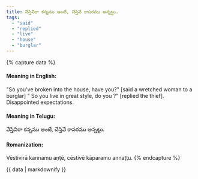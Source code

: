 ```yaml
---
title: వేస్తివిరా కన్నము అంటే, చేస్తివే కాపరము అన్నట్టు.
tags:
  - "said"
  - "replied"
  - "live"
  - "house"
  - "burglar"
---
```


{% capture data %}
#### Meaning in English:
"So you've broken into the house, have you?" [said a wretched woman to a burglar] " So you live in great style, do you ?" [replied the thief].
Disappointed expectations.

#### Meaning in Telugu:
వేస్తివిరా కన్నము అంటే, చేస్తివే కాపరము అన్నట్టు.

#### Romanization:
Vēstivirā kannamu aṇṭē, cēstivē kāparamu annaṭṭu.
{% endcapture %}

{{ data | markdownify }}

